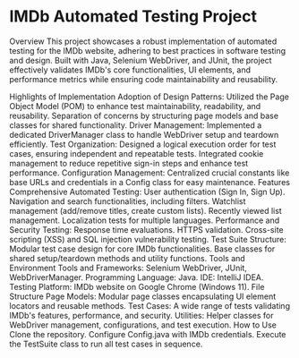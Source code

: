 # IMDb Automated Testing Project
Overview
This project showcases a robust implementation of automated testing for the IMDb website, adhering to best practices in software testing and design. Built with Java, Selenium WebDriver, and JUnit, the project effectively validates IMDb's core functionalities, UI elements, and performance metrics while ensuring code maintainability and reusability.

Highlights of Implementation
Adoption of Design Patterns:
Utilized the Page Object Model (POM) to enhance test maintainability, readability, and reusability.
Separation of concerns by structuring page models and base classes for shared functionality.
Driver Management:
Implemented a dedicated DriverManager class to handle WebDriver setup and teardown efficiently.
Test Organization:
Designed a logical execution order for test cases, ensuring independent and repeatable tests.
Integrated cookie management to reduce repetitive sign-in steps and enhance test performance.
Configuration Management:
Centralized crucial constants like base URLs and credentials in a Config class for easy maintenance.
Features
Comprehensive Automated Testing:
User authentication (Sign In, Sign Up).
Navigation and search functionalities, including filters.
Watchlist management (add/remove titles, create custom lists).
Recently viewed list management.
Localization tests for multiple languages.
Performance and Security Testing:
Response time evaluations.
HTTPS validation.
Cross-site scripting (XSS) and SQL injection vulnerability testing.
Test Suite Structure:
Modular test case design for core IMDb functionalities.
Base classes for shared setup/teardown methods and utility functions.
Tools and Environment
Tools and Frameworks: Selenium WebDriver, JUnit, WebDriverManager.
Programming Language: Java.
IDE: IntelliJ IDEA.
Testing Platform: IMDb website on Google Chrome (Windows 11).
File Structure
Page Models: Modular page classes encapsulating UI element locators and reusable methods.
Test Cases: A wide range of tests validating IMDb's features, performance, and security.
Utilities: Helper classes for WebDriver management, configurations, and test execution.
How to Use
Clone the repository.
Configure Config.java with IMDb credentials.
Execute the TestSuite class to run all test cases in sequence.

